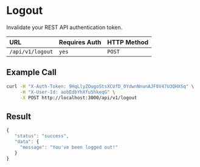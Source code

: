 # Logout

Invalidate your REST API authentication token.

| URL | Requires Auth | HTTP Method |
| :--- | :--- | :--- |
| `/api/v1/logout` | `yes` | `POST` |

## Example Call

```bash
curl -H "X-Auth-Token: 9HqLlyZOugoStsXCUfD_0YdwnNnunAJF8V47U3QHXSq" \
     -H "X-User-Id: aobEdbYhXfu5hkeqG" \
     -X POST http://localhost:3000/api/v1/logout
```

## Result

```javascript
{
   "status": "success",
   "data": {
     "message": "You've been logged out!"
   }
}
```

